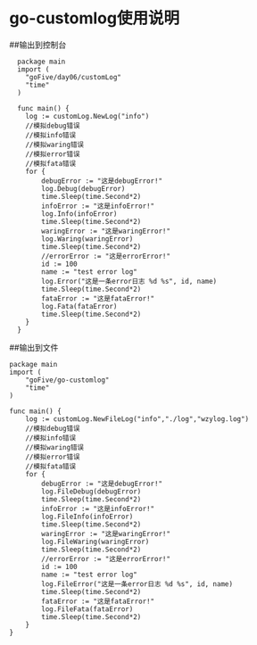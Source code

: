 # go-customlog使用说明
##输出到控制台
      
      package main
      import (
      	"goFive/day06/customLog"
      	"time"
      )
      
      func main() {
      	log := customLog.NewLog("info")
      	//模拟debug错误
      	//模拟info错误
      	//模拟waring错误
      	//模拟error错误
      	//模拟fata错误
      	for {
      		debugError := "这是debugError!"
      		log.Debug(debugError)
      		time.Sleep(time.Second*2)
      		infoError := "这是infoError!"
      		log.Info(infoError)
      		time.Sleep(time.Second*2)
      		waringError := "这是waringError!"
      		log.Waring(waringError)
      		time.Sleep(time.Second*2)
            //errorError := "这是errorError!"
		    id := 100
		    name := "test error log"
		    log.Error("这是一条error日志 %d %s", id, name)
      		time.Sleep(time.Second*2)
      		fataError := "这是fataError!"
      		log.Fata(fataError)
      		time.Sleep(time.Second*2)
      	}
      }
##输出到文件
~~~~
package main
import (
	"goFive/go-customlog"
	"time"
)

func main() {
	log := customLog.NewFileLog("info","./log","wzylog.log")
	//模拟debug错误
	//模拟info错误
	//模拟waring错误
	//模拟error错误
	//模拟fata错误
	for {
		debugError := "这是debugError!"
		log.FileDebug(debugError)
		time.Sleep(time.Second*2)
		infoError := "这是infoError!"
		log.FileInfo(infoError)
		time.Sleep(time.Second*2)
		waringError := "这是waringError!"
		log.FileWaring(waringError)
		time.Sleep(time.Second*2)
		//errorError := "这是errorError!"
		id := 100
		name := "test error log"
		log.FileError("这是一条error日志 %d %s", id, name)
		time.Sleep(time.Second*2)
		fataError := "这是fataError!"
		log.FileFata(fataError)
		time.Sleep(time.Second*2)
	}
}